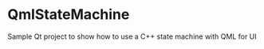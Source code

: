 QmlStateMachine
===============

Sample Qt project to show how to use a C++ state machine with QML for UI
